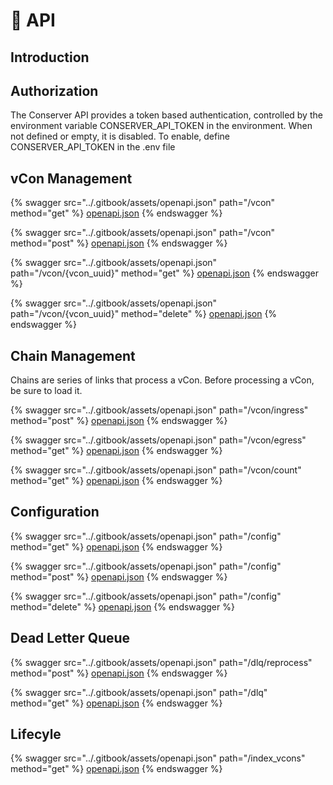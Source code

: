 # 🧩 API

## Introduction

## Authorization

The Conserver API provides a token based authentication, controlled by the environment variable CONSERVER\_API\_TOKEN in the environment.   When not defined or empty, it is disabled.  To enable, define CONSERVER\_API\_TOKEN in the .env file

## vCon Management

{% swagger src="../.gitbook/assets/openapi.json" path="/vcon" method="get" %}
[openapi.json](../.gitbook/assets/openapi.json)
{% endswagger %}

{% swagger src="../.gitbook/assets/openapi.json" path="/vcon" method="post" %}
[openapi.json](../.gitbook/assets/openapi.json)
{% endswagger %}

{% swagger src="../.gitbook/assets/openapi.json" path="/vcon/{vcon_uuid}" method="get" %}
[openapi.json](../.gitbook/assets/openapi.json)
{% endswagger %}

{% swagger src="../.gitbook/assets/openapi.json" path="/vcon/{vcon_uuid}" method="delete" %}
[openapi.json](../.gitbook/assets/openapi.json)
{% endswagger %}



## Chain Management

Chains are series of links that process a vCon.  Before processing a vCon, be sure to load it.

{% swagger src="../.gitbook/assets/openapi.json" path="/vcon/ingress" method="post" %}
[openapi.json](../.gitbook/assets/openapi.json)
{% endswagger %}

{% swagger src="../.gitbook/assets/openapi.json" path="/vcon/egress" method="get" %}
[openapi.json](../.gitbook/assets/openapi.json)
{% endswagger %}

{% swagger src="../.gitbook/assets/openapi.json" path="/vcon/count" method="get" %}
[openapi.json](../.gitbook/assets/openapi.json)
{% endswagger %}



## Configuration

{% swagger src="../.gitbook/assets/openapi.json" path="/config" method="get" %}
[openapi.json](../.gitbook/assets/openapi.json)
{% endswagger %}

{% swagger src="../.gitbook/assets/openapi.json" path="/config" method="post" %}
[openapi.json](../.gitbook/assets/openapi.json)
{% endswagger %}

{% swagger src="../.gitbook/assets/openapi.json" path="/config" method="delete" %}
[openapi.json](../.gitbook/assets/openapi.json)
{% endswagger %}



## Dead Letter Queue

{% swagger src="../.gitbook/assets/openapi.json" path="/dlq/reprocess" method="post" %}
[openapi.json](../.gitbook/assets/openapi.json)
{% endswagger %}

{% swagger src="../.gitbook/assets/openapi.json" path="/dlq" method="get" %}
[openapi.json](../.gitbook/assets/openapi.json)
{% endswagger %}



## Lifecyle

{% swagger src="../.gitbook/assets/openapi.json" path="/index_vcons" method="get" %}
[openapi.json](../.gitbook/assets/openapi.json)
{% endswagger %}
